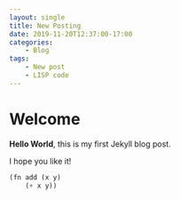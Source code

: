 ```yaml
---
layout: single
title: New Posting
date: 2019-11-20T12:37:00-17:00
categories:
	- Blog
tags:
	- New post
	- LISP code
--- 
```


# Welcome

**Hello World**, this is my first Jekyll blog post.

I hope you like it!

```lisp
(fn add (x y)
    (+ x y))
```
